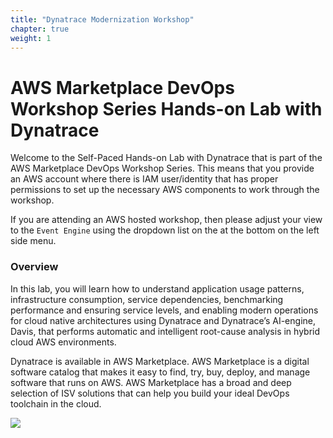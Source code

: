```yaml
---
title: "Dynatrace Modernization Workshop"
chapter: true
weight: 1
---
```


# AWS Marketplace DevOps Workshop Series Hands-on Lab with Dynatrace

Welcome to the Self-Paced Hands-on Lab with Dynatrace that is part of the AWS Marketplace DevOps Workshop Series. This means that you provide an AWS account where there is IAM user/identity that has proper permissions to set up the necessary AWS components to work through the workshop.

If you are attending an AWS hosted workshop, then please adjust your view to the `Event Engine` using the dropdown list on the at the bottom on the left side menu. 

### Overview 

In this lab, you will learn how to understand application usage patterns, infrastructure consumption, service dependencies, benchmarking performance and ensuring service levels, and enabling modern operations for cloud native architectures using Dynatrace and Dynatrace’s AI-engine, Davis, that performs automatic and intelligent root-cause analysis in hybrid cloud AWS environments.

Dynatrace is available in AWS Marketplace. AWS Marketplace is a digital software catalog that makes it easy to find, try, buy, deploy, and manage software that runs on AWS. AWS Marketplace has a broad and deep selection of ISV solutions that can help you build your ideal DevOps toolchain in the cloud.

<a href="https://aws.amazon.com/marketplace/pp/prodview-wxdauvo3ohksc?trk=el_a134p000003yrYeAAI&trkCampaign=AWSMP_pdp_dev_x_dg&sc_channel=el&sc_campaign=el_awsmp_mult&sc_outcome=Marketplace" target="_blank"><img src="/images/available-in-awsmp-badge.png"></a>